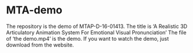 # MTA-demo
The repository is the demo of  MTAP-D-16-01413. The title is ‘A Realistic 3D Articulatory Animation System For Emotional Visual Pronunciation’
The file of ‘the demo.mp4’ is the demo.
If you want to watch the demo, just download from the website.
